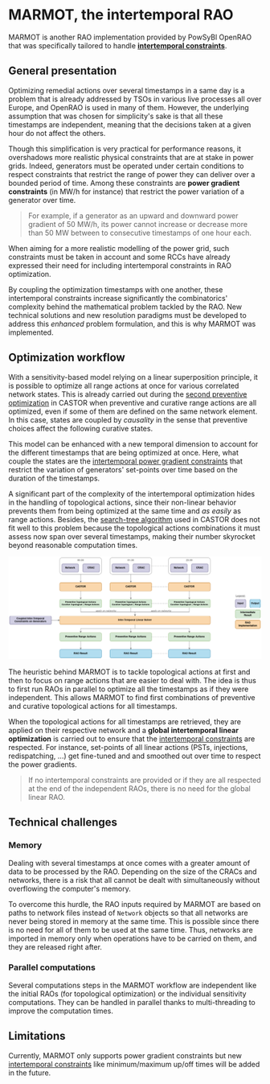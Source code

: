 # MARMOT, the intertemporal RAO

MARMOT is another RAO implementation provided by PowSyBl OpenRAO that was specifically tailored to handle
**[intertemporal constraints](castor/linear-problem/inter-temporal-constraints.md)**.

## General presentation

Optimizing remedial actions over several timestamps in a same day is a problem that is already addressed by TSOs in
various live processes all over Europe, and OpenRAO is used in many of them. However, the underlying assumption that was
chosen for simplicity's sake is that all these timestamps are independent, meaning that the decisions taken at a given
hour do not affect the others.

Though this simplification is very practical for performance reasons, it overshadows more realistic physical constraints
that are at stake in power grids. Indeed, generators must be operated under certain conditions to respect constraints
that restrict the range of power they can deliver over a bounded period of time. Among these constraints are **power
gradient constraints** (in MW/h for instance) that restrict the power variation of a generator over time.

> For example, if a generator as an upward and downward power gradient of 50 MW/h, its power cannot increase or decrease
> more than 50 MW between to consecutive timestamps of one hour each.

When aiming for a more realistic modelling of the power grid, such constraints must be taken in account and some RCCs
have already expressed their need for including intertemporal constraints in RAO optimization.

By coupling the optimization timestamps with one another, these intertemporal constraints increase significantly the
combinatorics' complexity behind the mathematical problem tackled by the RAO. New technical solutions and new resolution
paradigms must be developed to address this _enhanced_ problem formulation, and this is why MARMOT was implemented.

## Optimization workflow

With a sensitivity-based model relying on a linear superposition principle, it is possible to optimize all range actions
at once for various correlated network states. This is already carried out during the
[second preventive optimization](castor/rao-steps.md#second-preventive-rao) in CASTOR when preventive and curative range
actions are all optimized, even if some of them are defined on the same network element. In this case, states are
coupled by _causality_ in the sense that preventive choices affect the following curative states.

This model can be enhanced with a new temporal dimension to account for the different timestamps that are being
optimized at once. Here, what couple the states are the
[intertemporal power gradient constraints](castor/linear-problem/inter-temporal-constraints/power-gradient-constraint-filler.md)
that restrict the variation of generators' set-points over time based on the duration of the timestamps.

A significant part of the complexity of the intertemporal optimization hides in the handling of topological actions,
since their non-linear behavior prevents them from being optimized at the same time and _as easily_ as range actions.
Besides, the [search-tree algorithm](castor.md#search-tree-algorithm) used in CASTOR does not fit well to this problem
because the topological actions combinations it must assess now span over several timestamps, making their number
skyrocket beyond reasonable computation times.

![](../_static/img/marmot.png)

The heuristic behind MARMOT is to tackle topological actions at first and then to focus on range actions that are easier
to deal with. The idea is thus to first run RAOs in parallel to optimize all the timestamps as if they were independent.
This allows MARMOT to find first combinations of preventive and curative topological actions for all timestamps.

When the topological actions for all timestamps are retrieved, they are applied on their respective network and a
**global intertemporal linear optimization** is carried out to ensure that the
[intertemporal constraints](castor/linear-problem/inter-temporal-constraints.md) are respected. For instance, set-points
of all linear actions (PSTs, injections, redispatching, ...) get fine-tuned and and smoothed out over time to respect
the power gradients.

> If no intertemporal constraints are provided or if they are all respected at the end of the independent RAOs, there is
> no need for the global linear RAO.

## Technical challenges

### Memory

Dealing with several timestamps at once comes with a greater amount of data to be processed by the RAO. Depending on the
size of the CRACs and networks, there is a risk that all cannot be dealt with simultaneously without overflowing the
computer's memory.

To overcome this hurdle, the RAO inputs required by MARMOT are based on paths to network files instead of `Network`
objects so that all networks are never being stored in memory at the same time. This is possible since there is no need
for all of them to be used at the same time. Thus, networks are imported in memory only when operations have to be
carried on them, and they are released right after.

### Parallel computations

Several computations steps in the MARMOT workflow are independent like the initial RAOs (for topological optimization)
or the individual sensitivity computations. They can be handled in parallel thanks to multi-threading to improve the
computation times.

## Limitations

Currently, MARMOT only supports power gradient constraints but new
[intertemporal constraints](castor/linear-problem/inter-temporal-constraints.md) like minimum/maximum up/off times will
be added in the future.